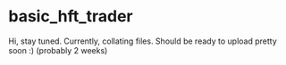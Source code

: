 # basic_hft_trader
Hi, stay tuned. 
Currently, collating files. 
Should be ready to upload pretty soon :)
(probably 2 weeks)

